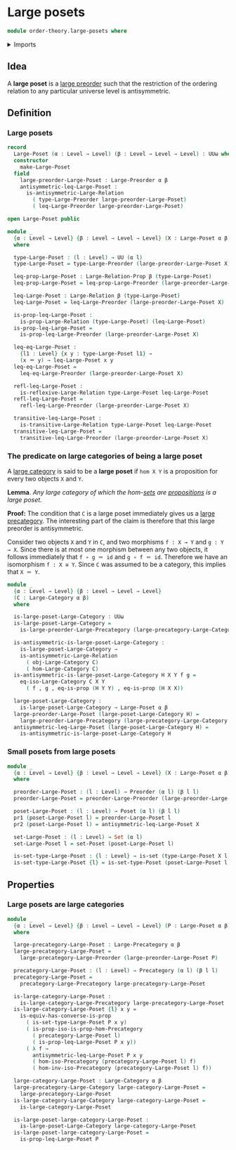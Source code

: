 # Large posets

```agda
module order-theory.large-posets where
```

<details><summary>Imports</summary>

```agda
open import category-theory.isomorphisms-in-large-categories
open import category-theory.isomorphisms-in-precategories
open import category-theory.large-categories
open import category-theory.large-precategories
open import category-theory.precategories

open import foundation.dependent-pair-types
open import foundation.dependent-products-propositions
open import foundation.identity-types
open import foundation.large-binary-relations
open import foundation.logical-equivalences
open import foundation.propositions
open import foundation.sets
open import foundation.universe-levels

open import order-theory.large-preorders
open import order-theory.posets
open import order-theory.preorders
```

</details>

## Idea

A **large poset** is a [large preorder](order-theory.large-preorders.md) such
that the restriction of the ordering relation to any particular universe level
is antisymmetric.

## Definition

### Large posets

```agda
record
  Large-Poset (α : Level → Level) (β : Level → Level → Level) : UUω where
  constructor
    make-Large-Poset
  field
    large-preorder-Large-Poset : Large-Preorder α β
    antisymmetric-leq-Large-Poset :
      is-antisymmetric-Large-Relation
        ( type-Large-Preorder large-preorder-Large-Poset)
        ( leq-Large-Preorder large-preorder-Large-Poset)

open Large-Poset public

module _
  {α : Level → Level} {β : Level → Level → Level} (X : Large-Poset α β)
  where

  type-Large-Poset : (l : Level) → UU (α l)
  type-Large-Poset = type-Large-Preorder (large-preorder-Large-Poset X)

  leq-prop-Large-Poset : Large-Relation-Prop β (type-Large-Poset)
  leq-prop-Large-Poset = leq-prop-Large-Preorder (large-preorder-Large-Poset X)

  leq-Large-Poset : Large-Relation β (type-Large-Poset)
  leq-Large-Poset = leq-Large-Preorder (large-preorder-Large-Poset X)

  is-prop-leq-Large-Poset :
    is-prop-Large-Relation (type-Large-Poset) (leq-Large-Poset)
  is-prop-leq-Large-Poset =
    is-prop-leq-Large-Preorder (large-preorder-Large-Poset X)

  leq-eq-Large-Poset :
    {l1 : Level} {x y : type-Large-Poset l1} →
    (x ＝ y) → leq-Large-Poset x y
  leq-eq-Large-Poset =
    leq-eq-Large-Preorder (large-preorder-Large-Poset X)

  refl-leq-Large-Poset :
    is-reflexive-Large-Relation type-Large-Poset leq-Large-Poset
  refl-leq-Large-Poset =
    refl-leq-Large-Preorder (large-preorder-Large-Poset X)

  transitive-leq-Large-Poset :
    is-transitive-Large-Relation type-Large-Poset leq-Large-Poset
  transitive-leq-Large-Poset =
    transitive-leq-Large-Preorder (large-preorder-Large-Poset X)
```

### The predicate on large categories of being a large poset

A [large category](category-theory.large-categories.md) is said to be a **large
poset** if `hom X Y` is a proposition for every two objects `X` and `Y`.

**Lemma**. _Any large category of which the hom-[sets](foundation-core.sets.md)
are [propositions](foundation-core.propositions.md) is a large poset._

**Proof:** The condition that `C` is a large poset immediately gives us a
[large precategory](category-theory.large-precategories.md). The interesting
part of the claim is therefore that this large preorder is antisymmetric.

Consider two objects `X` and `Y` in `C`, and two morphisms `f : X → Y` and
`g : Y → X`. Since there is at most one morphism between any two objects, it
follows immediately that `f ∘ g ＝ id` and `g ∘ f ＝ id`. Therefore we have an
isomorphism `f : X ≅ Y`. Since `C` was assumed to be a category, this implies
that `X ＝ Y`.

```agda
module _
  {α : Level → Level} {β : Level → Level → Level}
  (C : Large-Category α β)
  where

  is-large-poset-Large-Category : UUω
  is-large-poset-Large-Category =
    is-large-preorder-Large-Precategory (large-precategory-Large-Category C)

  is-antisymmetric-is-large-poset-Large-Category :
    is-large-poset-Large-Category →
    is-antisymmetric-Large-Relation
      ( obj-Large-Category C)
      ( hom-Large-Category C)
  is-antisymmetric-is-large-poset-Large-Category H X Y f g =
    eq-iso-Large-Category C X Y
      ( f , g , eq-is-prop (H Y Y) , eq-is-prop (H X X))

  large-poset-Large-Category :
    is-large-poset-Large-Category → Large-Poset α β
  large-preorder-Large-Poset (large-poset-Large-Category H) =
    large-preorder-Large-Precategory (large-precategory-Large-Category C) H
  antisymmetric-leq-Large-Poset (large-poset-Large-Category H) =
    is-antisymmetric-is-large-poset-Large-Category H
```

### Small posets from large posets

```agda
module _
  {α : Level → Level} {β : Level → Level → Level} (X : Large-Poset α β)
  where

  preorder-Large-Poset : (l : Level) → Preorder (α l) (β l l)
  preorder-Large-Poset = preorder-Large-Preorder (large-preorder-Large-Poset X)

  poset-Large-Poset : (l : Level) → Poset (α l) (β l l)
  pr1 (poset-Large-Poset l) = preorder-Large-Poset l
  pr2 (poset-Large-Poset l) = antisymmetric-leq-Large-Poset X

  set-Large-Poset : (l : Level) → Set (α l)
  set-Large-Poset l = set-Poset (poset-Large-Poset l)

  is-set-type-Large-Poset : {l : Level} → is-set (type-Large-Poset X l)
  is-set-type-Large-Poset {l} = is-set-type-Poset (poset-Large-Poset l)
```

## Properties

### Large posets are large categories

```agda
module _
  {α : Level → Level} {β : Level → Level → Level} (P : Large-Poset α β)
  where

  large-precategory-Large-Poset : Large-Precategory α β
  large-precategory-Large-Poset =
    large-precategory-Large-Preorder (large-preorder-Large-Poset P)

  precategory-Large-Poset : (l : Level) → Precategory (α l) (β l l)
  precategory-Large-Poset =
    precategory-Large-Precategory large-precategory-Large-Poset

  is-large-category-Large-Poset :
    is-large-category-Large-Precategory large-precategory-Large-Poset
  is-large-category-Large-Poset {l} x y =
    is-equiv-has-converse-is-prop
      ( is-set-type-Large-Poset P x y)
      ( is-prop-iso-is-prop-hom-Precategory
        ( precategory-Large-Poset l)
        ( is-prop-leq-Large-Poset P x y))
      ( λ f →
        antisymmetric-leq-Large-Poset P x y
        ( hom-iso-Precategory (precategory-Large-Poset l) f)
        ( hom-inv-iso-Precategory (precategory-Large-Poset l) f))

  large-category-Large-Poset : Large-Category α β
  large-precategory-Large-Category large-category-Large-Poset =
    large-precategory-Large-Poset
  is-large-category-Large-Category large-category-Large-Poset =
    is-large-category-Large-Poset

  is-large-poset-large-category-Large-Poset :
    is-large-poset-Large-Category large-category-Large-Poset
  is-large-poset-large-category-Large-Poset =
    is-prop-leq-Large-Poset P
```
